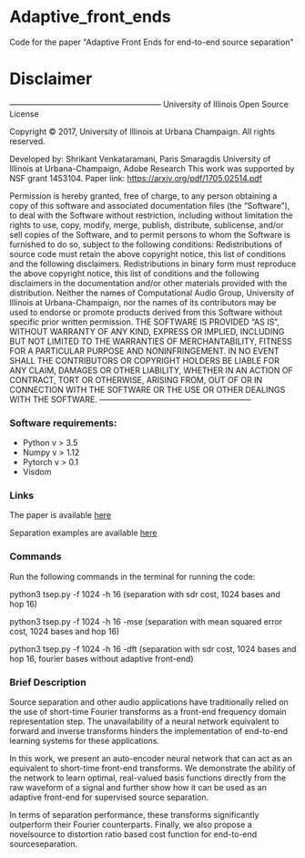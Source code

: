 # Adaptive_front_ends
Code for the paper "Adaptive Front Ends for end-to-end source separation"

# Disclaimer
———————————————————
University of Illinois
Open Source License

Copyright © 2017, University of Illinois at Urbana Champaign. All rights reserved.

Developed by:
Shrikant Venkataramani, Paris Smaragdis
University of Illinois at Urbana-Champaign, Adobe Research
This work was supported by NSF grant 1453104.
Paper link: https://arxiv.org/pdf/1705.02514.pdf

Permission is hereby granted, free of charge, to any person obtaining a copy of this software and associated documentation files (the “Software”), to deal with the Software without restriction, including without limitation the rights to use, copy, modify, merge, publish, distribute, sublicense, and/or sell copies of the Software, and to permit persons to whom the Software is furnished to do so, subject to the following conditions:
Redistributions of source code must retain the above copyright notice, this list of conditions and the following disclaimers.
Redistributions in binary form must reproduce the above copyright notice, this list of conditions and the following disclaimers in the documentation and/or other materials provided with the distribution.
Neither the names of Computational Audio Group, University of Illinois at Urbana-Champaign, nor the names of its contributors may be used to endorse or promote products derived from this Software without specific prior written permission.
THE SOFTWARE IS PROVIDED “AS IS”, WITHOUT WARRANTY OF ANY KIND, EXPRESS OR IMPLIED, INCLUDING BUT NOT LIMITED TO THE WARRANTIES OF MERCHANTABILITY, FITNESS FOR A PARTICULAR PURPOSE AND NONINFRINGEMENT.  IN NO EVENT SHALL THE CONTRIBUTORS OR COPYRIGHT HOLDERS BE LIABLE FOR ANY CLAIM, DAMAGES OR OTHER LIABILITY, WHETHER IN AN ACTION OF CONTRACT, TORT OR OTHERWISE, ARISING FROM, OUT OF OR IN CONNECTION WITH THE SOFTWARE OR THE USE OR OTHER DEALINGS WITH THE SOFTWARE.
———————————————————

### Software requirements: 
* Python v > 3.5
* Numpy v > 1.12 
* Pytorch v > 0.1 
* Visdom

### Links
The paper is available [here](https://arxiv.org/pdf/1705.02514.pdf)

Separation examples are available [here](http://www.vshrikant.com/nn_adaptive_transforms.html)

### Commands
Run the following commands in the terminal for running the code:

python3 tsep.py -f 1024 -h 16 (separation with sdr cost, 1024 bases and hop 16)

python3 tsep.py -f 1024 -h 16 -mse (separation with mean squared error cost, 1024 bases and hop 16)

python3 tsep.py -f 1024 -h 16 -dft (separation with sdr cost, 1024 bases and hop 16, fourier bases without adaptive front-end)

### Brief Description

Source separation and other audio applications have traditionally
relied on the use of short-time Fourier transforms as a front-end
frequency domain representation step. The unavailability of a neural
network equivalent to forward and inverse transforms hinders the implementation
of end-to-end learning systems for these applications.

In this work, we present an auto-encoder neural network that can act as an equivalent
to short-time front-end transforms. We demonstrate the ability
of the network to learn optimal, real-valued basis functions directly
from the raw waveform of a signal and further show how it can be
used as an adaptive front-end for supervised source separation.

In terms of separation performance, these transforms significantly outperform 
their Fourier counterparts. Finally, we also propose a novelsource to distortion ratio 
based cost function for end-to-end sourceseparation.
